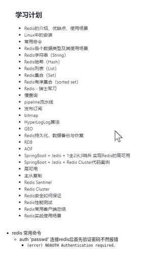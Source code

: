 ![img.png](img.png)
* redis 常用命令
    * auth 'passwd' 连接redis后首先验证密码不然报错
      * `(error) NOAUTH Authentication required.`
    
